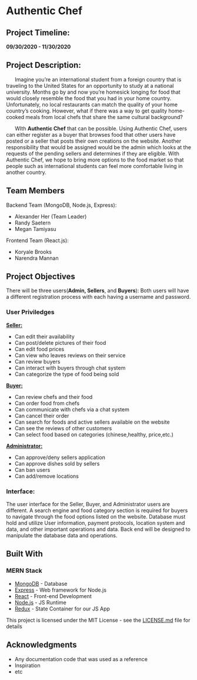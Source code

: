 # Authentic Chef

## Project Timeline: 

**09/30/2020 - 11/30/2020**

## Project Description: 
&nbsp;&nbsp;&nbsp;&nbsp;&nbsp;&nbsp;Imagine you’re an international student from a foreign country that is traveling to the United States for an opportunity to study at a national university. Months go by and now you’re homesick longing for food that would closely resemble the food that you had in your home country. Unfortunately, no local restaurants can match the quality of your home country’s cooking. However, what if there was a way to get quality home-cooked meals from local chefs that share the same cultural background? 
	
&nbsp;&nbsp;&nbsp;&nbsp;&nbsp;&nbsp;WIth **Authentic Chef** that can be possible. Using Authentic Chef, users can either register as a buyer that browses food that other users have posted or a seller that posts their own creations on the website. Another responsibility that would be assigned would be the admin which looks at the requests of the pending sellers and determines if they are eligible. With Authentic Chef, we hope to bring more options to the food market so that people such as international students can feel more comfortable living in another country. 


## Team Members
Backend Team (MongoDB, Node.js, Express): 
* Alexander Her (Team Leader) 
* Randy Saetern
* Megan Tamiyasu

Frontend Team (React.js): 
* Koryale Brooks
* Narendra Mannan

## Project Objectives

There will be three users(**Admin, Sellers**, and **Buyers**): Both users will have a different registration process with each having a username and password. 

### User Priviledges 

**<ins>Seller:</ins>**

* Can edit their availability
* Can post/delete pictures of their food
* Can edit food prices
* Can view who leaves reviews on their service
* Can review buyers
* Can interact with buyers through chat system
* Can categorize the type of food being sold

**<ins>Buyer:</ins>**

* Can review chefs and their food
* Can order food from chefs
* Can communicate with chefs via a chat system
* Can cancel their order
* Can search for foods and active sellers available on the website
* Can see the reviews of other customers
* Can select food based on categories (chinese,healthy, price,etc.)

**<ins>Administrator:</ins>**

* Can approve/deny sellers application
* Can approve dishes sold by sellers
* Can ban users
* Can add/remove locations



### Interface:

The user interface for the Seller, Buyer, and Administrator users are different. A search engine and food category section is required for buyers to navigate through the food options listed on the website. Database must hold and utilize User information, payment protocols, location system and data, and other important operations and data. Back end will be designed to manipulate the database data and operations. 


## Built With

### MERN Stack

* [MongoDB](https://docs.mongodb.com/manual/) - Database
* [Express](https://expressjs.com/) - Web framework for Node.js
* [React](https://reactjs.org/) - Front-end Development
* [Node.js](https://nodejs.org/en/) - JS Runtime
* [Redux](https://redux.js.org/) - State Container for our JS App


This project is licensed under the MIT License - see the [LICENSE.md](LICENSE.md) file for details

## Acknowledgments

* Any documentation code that was used as a reference
* Inspiration
* etc
